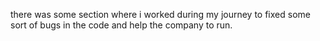 there was some section where i worked during my journey to fixed some sort of bugs in the code and help the company to run.
